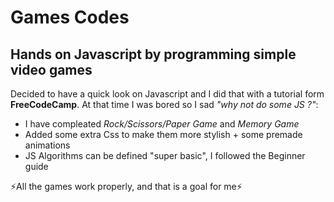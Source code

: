 # Games Codes

## Hands on Javascript by programming simple video games 

Decided to have a quick look on Javascript and I did that with a tutorial form **FreeCodeCamp**. At that time I was bored so I sad *"why not do some JS ?"*:
- I have compleated *Rock/Scissors/Paper Game* and *Memory Game*
- Added some extra Css to make them more stylish + some premade animations 
- JS Algorithms can be defined "super basic", I followed the Beginner guide

⚡All the games work properly, and that is a goal for me⚡
